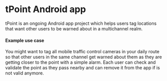 # tPoint Android app
tPoint is an ongoing Android app project which helps users tag locations that want other users to be warned about in a multichannel realm.
#### Example use case
You might want to tag all mobile traffic control cameras in your daily route so that other users in the same channel get warned about them as they are getting closer to the point with a simple alarm.
Each user can check and validate the point as they pass nearby and can remove it from the app if is not valid anymore.